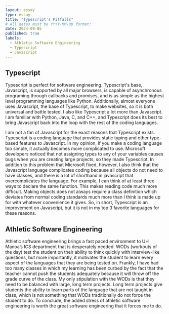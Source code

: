 ```yaml
---
layout: essay
type: essay
title: "Typescript's Pitfalls"
# All dates must be YYYY-MM-DD format!
date: 2024-09-05
published: true
labels:
  - Athletic Software Engineering
  - Typescript
  - Javascript
---
```

## Typescript

Typescript is perfect for software engineering. Typescript's base, Javascript, is supported by all major browsers, is capable of asynchronous programing through callbacks and promises, and is as simple as the highest level programming languages like Python. Additionally, almost everyone uses Javascript, the base of Typescript, to make websites, so it is both universal and battle tested. I also like Typescript a lot more than Javascript. I am familiar with Python, Java, C, and C++, and Typescript does its best to bring Javascript back into the loop with the rest of the coding languages. 

I am not a fan of Javascript for the exact reasons that Typescript exists. Typescript is a coding language that provides static typing and other type-based features to Javascript. In my opinion, if you make a coding language too simple, it actually becomes more complicated to use. Microsoft developers noticed that not assigning types to any of your variables causes bugs when you are creating large projects, so they made Typescript. In addition to this problem that Microsoft fixed, however, I also think that the Javascript language complicates coding because all objects do not need to have classes, and there is a lot of shorthand in javascript that overcomplicates the language. For example, I can think of at least three ways to declare the same function. This makes reading code much more difficult. Making objects does not always require a class definition which deviates from normal coding standards much more than I think is made up for with whatever convenience it gives. So, in short, Typescript is an improvement on Javascript, but it is not in my top 3 favorite languages for these reasons.

## Athletic Software Engineering

Athletic software engineering brings a fast paced environment to UH Manoa’s ICS department that is desperately needed. WODs (workouts of the day) test the student on their ability to think quickly with interview-like questions, but more importantly, it motivates the student to learn every aspect of the languages that they are being tested on. Frankly, I have had too many classes in which my learning has been curbed by the fact that the teacher cannot push the students adequately because it will throw off the grade curve of the class. My only stipulation with the WODs is that they need to be balanced with large, long term projects. Long term projects give students the ability to learn parts of the language that are not taught in class, which is not something that WODs traditionally do not force the student to do. To conclude, the added stress of athletic software engineering is worth the great software engineering that it forces me to do. 
